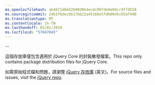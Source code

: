 ```yaml
---
ms.openlocfilehash: ab4671d6642b90d0b4ecdc09fde8e0dcc9f74558
ms.sourcegitcommit: 24b1f6decbb17bb22a45166e5fdb0845c65af498
ms.translationtype: MT
ms.contentlocale: zh-TW
ms.lasthandoff: 03/01/2019
ms.locfileid: "57047045"
---
```

--

<span data-ttu-id="fc31e-101">這個存放庫僅包含適用於 jQuery Core 的封裝散發檔案。</span><span class="sxs-lookup"><span data-stu-id="fc31e-101">This repo only contains package distribution files for jQuery Core.</span></span>

<span data-ttu-id="fc31e-102">如需原始程式檔和問題，請瀏覽 [jQuery 存放庫](https://github.com/jquery/jquery) \(英文\)。</span><span class="sxs-lookup"><span data-stu-id="fc31e-102">For source files and issues, visit the [jQuery repo](https://github.com/jquery/jquery).</span></span>
